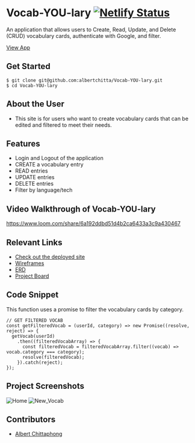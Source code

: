 # Vocab-YOU-lary  [![Netlify Status](https://api.netlify.com/api/v1/badges/6abe16dc-e322-4e5c-9608-e0b1f9df9495/deploy-status)](https://app.netlify.com/sites/awc-vocab-you-lary/deploys)
<!-- update the netlify badge above with your own badge that you can find at netlify under settings/general#status-badges -->

An application that allows users to Create, Read, Update, and Delete (CRUD) vocabulary cards, authenticate with Google, and filter.

[View App](https://awc-vocab-you-lary.netlify.app)

## Get Started <!-- OPTIONAL, but doesn't hurt -->
```
$ git clone git@github.com:albertchitta/Vocab-YOU-lary.git
$ cd Vocab-YOU-lary
```
## About the User <!-- This is a scaled down user persona -->
- This site is for users who want to create vocabulary cards that can be edited and filtered to meet their needs.

## Features <!-- List your app features using bullets! Do NOT use a paragraph. No one will read that! -->
- Login and Logout of the application
- CREATE a vocabulary entry
- READ entries
- UPDATE entries
- DELETE entries
- Filter by language/tech

## Video Walkthrough of Vocab-YOU-lary <!-- A loom link is sufficient -->
https://www.loom.com/share/6a192ddbd51d4b2ca6433a3c9a430467

## Relevant Links <!-- Link to all the things that are required outside of the ones that have their own section -->
- [Check out the deployed site](https://awc-vocab-you-lary.netlify.app)
- [Wireframes](https://docs.google.com/presentation/d/1n0copTpsUgVgfl76Ksdov2ZPOiLvGTFxmLuiEpDAE5E/edit#slide=id.p)
- [ERD](https://dbdiagram.io/d/6137f80e825b5b0146f79e9b)
- [Project Board](https://github.com/albertchitta/Vocab-YOU-lary/projects/1)

## Code Snippet <!-- OPTIONAL, but doesn't hurt -->
This function uses a promise to filter the vocabulary cards by category.
```
// GET FILTERED VOCAB
const getFilteredVocab = (userId, category) => new Promise((resolve, reject) => {
  getVocab(userId)
    .then((filteredVocabArray) => {
      const filteredVocab = filteredVocabArray.filter((vocab) => vocab.category === category);
      resolve(filteredVocab);
    }).catch(reject);
});
```

## Project Screenshots <!-- These can be inside of your project. Look at the repos from class and see how the images are included in the readme -->
![Home](https://user-images.githubusercontent.com/83558122/138629954-30d661ae-3840-428a-a879-d1c8f959e049.PNG)
![New_Vocab](https://user-images.githubusercontent.com/83558122/138629971-401e955b-f40f-42fe-8bd9-77608b0e5145.PNG)

## Contributors
- [Albert Chittaphong](https://github.com/albertchitta)
